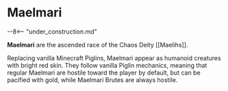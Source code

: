 # Maelmari

--8<-- "under_construction.md"

**Maelmari** are the ascended race of the Chaos Deity [[Maelihs]]. 

Replacing vanilla Minecraft Piglins, Maelmari appear as humanoid creatures with bright red skin. They follow vanilla Piglin mechanics, meaning that regular Maelmari are hostile toward the player by default, but can be pacified with gold, while Maelmari Brutes are always hostile.
